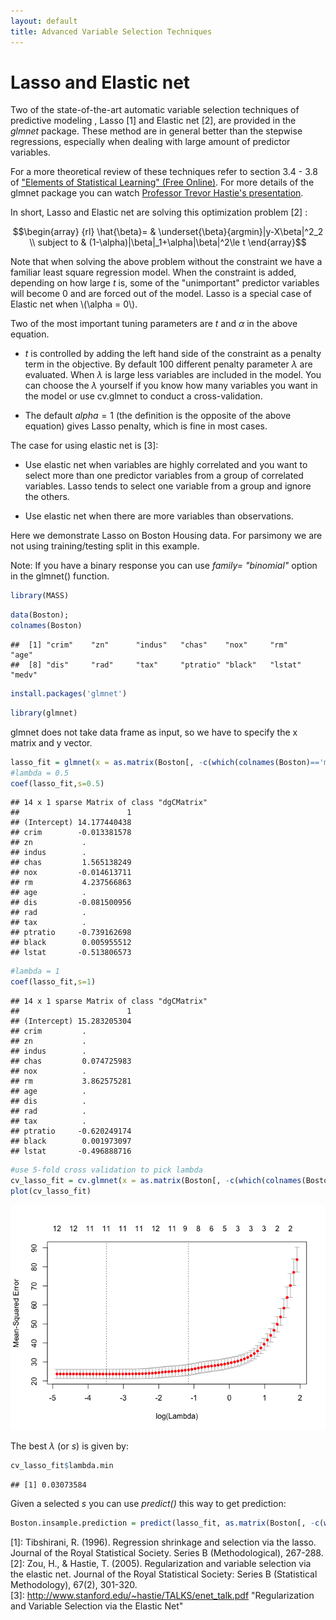 ```yaml
---
layout: default
title: Advanced Variable Selection Techniques
---
```


# Lasso and Elastic net 

Two of the state-of-the-art automatic variable selection techniques of predictive modeling , Lasso [1] and Elastic net [2], are provided in the _glmnet_ package. These method are in general better than the stepwise regressions, especially when dealing with large amount of predictor variables.

For a more theoretical review of these techniques refer to section 3.4 - 3.8 of ["Elements of Statistical Learning" (Free Online)](http://www-stat.stanford.edu/~tibs/ElemStatLearn/). For more details of the glmnet package you can watch [Professor Trevor Hastie's presentation](http://www.youtube.com/watch?v=BU2gjoLPfDc). 

In short, Lasso and Elastic net are solving this optimization problem [2] :

$$\begin{array}
{rl}
\hat{\beta}= & \underset{\beta}{argmin}|y-X\beta|^2_2 \\
subject to & (1-\alpha)|\beta|_1+\alpha|\beta|^2\le t
\end{array}$$

Note that when solving the above problem without the constraint we have a familiar least square regression model. When the constraint is added, depending on how large $t$ is, some of the "unimportant" predictor variables will become 0 and are forced out of the model. Lasso is a special case of Elastic net when \\(\alpha = 0\\).

Two of the most important tuning parameters are $t$ and $\alpha$ in the above equation. 

- $t$ is controlled by adding the left hand side of the constraint as a penalty term in the objective. By default 100 different penalty parameter $\lambda$ are evaluated. When $\lambda$ is large less variables are included in the model. You can choose the $\lambda$ yourself if you know how many variables you want in the model or use cv.glmnet to conduct a cross-validation.

- The default $alpha = 1$ (the definition is the opposite of the above equation) gives Lasso penalty, which is fine in most cases.

The case for using elastic net is [3]: 

- Use elastic net when variables are highly correlated and you want to select more than one predictor variables from a group of correlated variables. Lasso tends to select one variable from a group and ignore the others.

- Use elastic net when there are more variables than observations.

Here we demonstrate Lasso on Boston Housing data. For parsimony we are not using training/testing split in this example.

Note: If you have a binary response you can use _family= "binomial"_ option in the glmnet() function. 


```r
library(MASS)
```


```r
data(Boston);
colnames(Boston) 
```

```
##  [1] "crim"    "zn"      "indus"   "chas"    "nox"     "rm"      "age"    
##  [8] "dis"     "rad"     "tax"     "ptratio" "black"   "lstat"   "medv"
```


```r
install.packages('glmnet')
```


```r
library(glmnet)
```

glmnet does not take data frame as input, so we have to specify the x matrix and y vector.


```r
lasso_fit = glmnet(x = as.matrix(Boston[, -c(which(colnames(Boston)=='medv'))]), y = Boston$medv, alpha = 1)
#lambda = 0.5
coef(lasso_fit,s=0.5)
```

```
## 14 x 1 sparse Matrix of class "dgCMatrix"
##                        1
## (Intercept) 14.177440438
## crim        -0.013381578
## zn           .          
## indus        .          
## chas         1.565138249
## nox         -0.014613711
## rm           4.237566863
## age          .          
## dis         -0.081500956
## rad          .          
## tax          .          
## ptratio     -0.739162698
## black        0.005955512
## lstat       -0.513806573
```

```r
#lambda = 1
coef(lasso_fit,s=1)
```

```
## 14 x 1 sparse Matrix of class "dgCMatrix"
##                        1
## (Intercept) 15.283205304
## crim         .          
## zn           .          
## indus        .          
## chas         0.074725983
## nox          .          
## rm           3.862575281
## age          .          
## dis          .          
## rad          .          
## tax          .          
## ptratio     -0.620249174
## black        0.001973097
## lstat       -0.496888716
```

```r
#use 5-fold cross validation to pick lambda
cv_lasso_fit = cv.glmnet(x = as.matrix(Boston[, -c(which(colnames(Boston)=='medv'))]), y = Boston$medv, alpha = 1, nfolds = 5)
plot(cv_lasso_fit)
```

![](VS_files/figure-html/unnamed-chunk-4-1.png)<!-- -->

The best $\lambda$ (or _s_) is given by:

```r
cv_lasso_fit$lambda.min
```

```
## [1] 0.03073584
```

Given a selected _s_ you can use _predict()_ this way to get prediction:

```r
Boston.insample.prediction = predict(lasso_fit, as.matrix(Boston[, -c(which(colnames(Boston)=='medv'))]), s = cv_lasso_fit$lambda.min)
```


[1]: Tibshirani, R. (1996). Regression shrinkage and selection via the lasso. Journal of the Royal Statistical Society. Series B (Methodological), 267-288.
[2]: Zou, H., & Hastie, T. (2005). Regularization and variable selection via the elastic net. Journal of the Royal Statistical Society: Series B (Statistical Methodology), 67(2), 301-320.  
[3]: http://www.stanford.edu/~hastie/TALKS/enet_talk.pdf "Regularization and Variable Selection via the Elastic Net"
